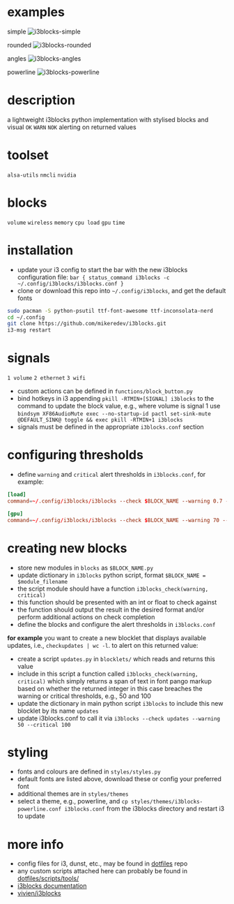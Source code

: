 # examples
simple
![i3blocks-simple](https://github.com/mikeredev/i3blocks/assets/132297919/a2a04c39-b7a0-4a10-9994-44908535ea6e)

rounded
![i3blocks-rounded](https://github.com/mikeredev/i3blocks/assets/132297919/e379d6ea-b767-4402-95d1-0bba1b08a5c0)

angles
![i3blocks-angles](https://github.com/mikeredev/i3blocks/assets/132297919/e9de35f5-a6c5-4391-b79f-d344154ee315)

powerline
![i3blocks-powerline](https://github.com/mikeredev/i3blocks/assets/132297919/38a18e92-6ce3-46f7-bc53-75a674739b3c)


# description
a lightweight i3blocks python implementation with stylised blocks and visual `OK` `WARN` `NOK` alerting on returned values


# toolset
`alsa-utils` `nmcli` `nvidia` 


# blocks
`volume` `wireless` `memory` `cpu load` `gpu` `time` 


# installation
- update your i3 config to start the bar with the new i3blocks configuration file: `bar { status_command i3blocks -c ~/.config/i3blocks/i3blocks.conf }`
- clone or download this repo into `~/.config/i3blocks`, and get the default fonts
```bash
sudo pacman -S python-psutil ttf-font-awesome ttf-inconsolata-nerd
cd ~/.config
git clone https://github.com/mikeredev/i3blocks.git
i3-msg restart
```


# signals
`1 volume` `2 ethernet` `3 wifi`
- custom actions can be defined in `functions/block_button.py`
- bind hotkeys in i3 appending  `pkill -RTMIN+[SIGNAL] i3blocks` to the command to update the block value, e.g., where volume is signal 1 use `bindsym XF86AudioMute exec --no-startup-id pactl set-sink-mute @DEFAULT_SINK@ toggle && exec pkill -RTMIN+1 i3blocks`
- signals must be defined in the appropriate `i3blocks.conf` section


# configuring thresholds
- define `warning` and `critical` alert thresholds in `i3blocks.conf`, for example:

```conf
[load]
command=~/.config/i3blocks/i3blocks --check $BLOCK_NAME --warning 0.7 --critical 1.0

[gpu]
command=~/.config/i3blocks/i3blocks --check $BLOCK_NAME --warning 70 --critical 80
```


# creating new blocks
- store new modules in `blocks` as `$BLOCK_NAME.py`
- update dictionary in `i3blocks` python script, format `$BLOCK_NAME = $module_filename`
- the script module should have a function `i3blocks_check(warning, critical)`
- this function should be presented with an int or float to check against
- the function should output the result in the desired format and/or perform additional actions on check completion
- define the blocks and configure the alert thresholds in `i3blocks.conf`

**for example** you want to create a new blocklet that displays available updates, i.e., `checkupdates | wc -l`. to alert on this returned value:
- create a script `updates.py` in `blocklets/` which reads and returns this value
- include in this script a function called `i3blocks_check(warning, critical)` which simply returns a span of text in font pango markup based on whether the returned integer in this case breaches the warning or critical thresholds, e.g., 50 and 100
- update the dictionary in main python script `i3blocks` to include this new blocklet by its name `updates`
- update i3blocks.conf to call it via `i3blocks --check updates --warning 50 --critical 100`


# styling
- fonts and colours are defined in `styles/styles.py`
- default fonts are listed above, download these or config your preferred font
- additional themes are in `styles/themes`
- select a theme, e.g., powerline, and `cp styles/themes/i3blocks-powerline.conf i3blocks.conf` from the i3blocks directory and restart i3 to update


# more info
- config files for i3, dunst, etc., may be found in [dotfiles](https://github.com/mikeredev/dotfiles) repo
- any custom scripts attached here can probably be found in [dotfiles/scripts/tools/](https://github.com/mikeredev/dotfiles/tree/main/scripts/tools)
- [i3blocks documentation](https://vivien.github.io/i3blocks)
- [vivien/i3blocks](https://github.com/vivien/i3blocks)

